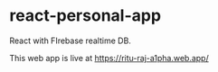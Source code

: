 # react-personal-app
React with FIrebase realtime DB.

This web app is live at https://ritu-raj-a1pha.web.app/
